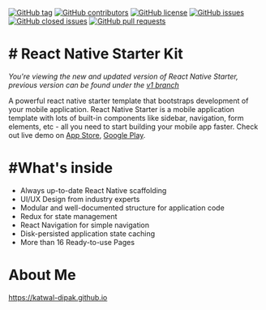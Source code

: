 
[![GitHub tag](https://img.shields.io/github/tag/mcnamee/react-native-starter-kit.svg?style=flat-square)](https://github.com/mcnamee/react-native-starter-kit/tags)
[![GitHub contributors](https://img.shields.io/github/contributors/mcnamee/react-native-starter-kit.svg?style=flat-square)](https://github.com/katwal-dipak/react-native-starter-kit/contributors)
[![GitHub license](https://img.shields.io/badge/license-MIT-blue.svg?style=flat-square)](https://raw.githubusercontent.com/mcnamee/react-native-starter-kit/master/LICENSE)
[![GitHub issues](https://img.shields.io/github/issues/mcnamee/react-native-starter-kit.svg?style=flat-square)](https://github.com/katwal-dipak/react-native-starter-kit/issues)
[![GitHub closed issues](https://img.shields.io/github/issues-closed/mcnamee/react-native-starter-kit.svg?style=flat-square)](https://github.com/katwal-dipak/react-native-starter-kit/issues-closed)
[![GitHub pull requests](https://img.shields.io/github/issues-pr/mcnamee/react-native-starter-kit.svg?style=flat-square)](https://github.com/katwal-dipak/react-native-starter-kit/issues-pr)

# # React Native Starter Kit 
_You're viewing the new and updated version of React Native Starter, previous version can be found under the  [v1 branch](https://github.com/flatlogic/react-native-starter/tree/v1)_

A powerful react native starter template that bootstraps development of your mobile application. React Native Starter is a mobile application template with lots of built-in components like sidebar, navigation, form elements, etc - all you need to start building your mobile app faster. Check out live demo on  [App Store](https://play.google.com/store/apps/details?id=com.reactnativestarter.lite),  [Google Play](https://play.google.com/store/apps/details?id=com.reactnativestarter.app).


# #What's inside

-   Always up-to-date React Native scaffolding
-   UI/UX Design from industry experts
-   Modular and well-documented structure for application code
-   Redux for state management
-   React Navigation for simple navigation
-   Disk-persisted application state caching
-   More than 16 Ready-to-use Pages


# About Me
https://katwal-dipak.github.io
